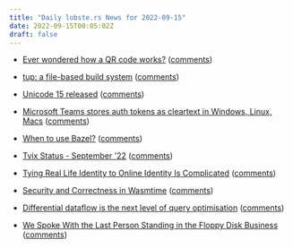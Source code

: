 ```yaml
---
title: "Daily lobste.rs News for 2022-09-15"
date: 2022-09-15T00:05:02Z
draft: false
---
```






- [Ever wondered how a QR code works?](https://typefully.com/DanHollick/qr-codes-T7tLlNi)
  ([comments](https://lobste.rs/s/fhmeuv/ever_wondered_how_qr_code_works))



- [tup: a file-based build system](https://gittup.org/tup/)
  ([comments](https://lobste.rs/s/3fnkyc/tup_file_based_build_system))



- [Unicode 15 released](https://lwn.net/Articles/908032/)
  ([comments](https://lobste.rs/s/yjzmsi/unicode_15_released))



- [Microsoft Teams stores auth tokens as cleartext in Windows, Linux, Macs](https://www.bleepingcomputer.com/news/security/microsoft-teams-stores-auth-tokens-as-cleartext-in-windows-linux-macs/)
  ([comments](https://lobste.rs/s/kjle8u/microsoft_teams_stores_auth_tokens_as))



- [When to use Bazel?](https://earthly.dev/blog/bazel-build/)
  ([comments](https://lobste.rs/s/xus8hc/when_use_bazel))



- [Tvix Status - September '22](https://tvl.fyi/blog/tvix-status-september-22)
  ([comments](https://lobste.rs/s/pynivl/tvix_status_september_22))



- [Tying Real Life Identity to Online Identity Is Complicated](https://blog.eldrid.ge/2022/08/12/online-identity-is-complicated/)
  ([comments](https://lobste.rs/s/jyd0cr/tying_real_life_identity_online_identity))



- [Security and Correctness in Wasmtime](https://bytecodealliance.org/articles/security-and-correctness-in-wasmtime)
  ([comments](https://lobste.rs/s/ltqdwy/security_correctness_wasmtime))



- [Differential dataflow is the next level of query optimisation](https://tably.com/blog/high-performance-analytics)
  ([comments](https://lobste.rs/s/bolgun/differential_dataflow_is_next_level))



- [We Spoke With the Last Person Standing in the Floppy Disk Business](https://eyeondesign.aiga.org/we-spoke-with-the-last-person-standing-in-the-floppy-disk-business/)
  ([comments](https://lobste.rs/s/gkg7gk/we_spoke_with_last_person_standing_floppy))



